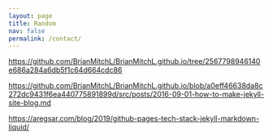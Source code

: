 ```yaml
---
layout: page
title: Random
nav: false
permalink: /contact/
---
```


https://github.com/BrianMitchL/BrianMitchL.github.io/tree/2567798946140e686a284a6db5f1c64d664cdc86

https://github.com/BrianMitchL/BrianMitchL.github.io/blob/a0eff46638da8c272dc9431f6ea440775891899d/src/posts/2016-09-01-how-to-make-jekyll-site-blog.md


https://aregsar.com/blog/2019/github-pages-tech-stack-jekyll-markdown-liquid/